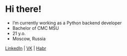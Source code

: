 
# Hi there!
- I’m currently working as a Python backend developer
- Bachelor of CMC MSU
- 21 y.o.
- Moscow, Russia

[LinkedIn](https://www.linkedin.com/in/vladimir-nikolskiy-352299241/)
| [VK](https://vk.com/nikolskiyvladimir)
| [Habr](https://habr.com/ru/users/nikolskiyv/)
